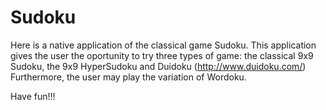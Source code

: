 # Sudoku
Here is a native application of the classical game Sudoku. This application gives the user the oportunity to try three types of game: the classical 9x9 Sudoku, the 9x9 HyperSudoku and Duidoku (http://www.duidoku.com/)
Furthermore, the user may play the variation of Wordoku.

Have fun!!!
